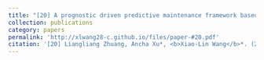 ```yaml
---
title: "[20] A prognostic driven predictive maintenance framework based on Bayesian deep learning"
collection: publications
category: papers
permalink: 'http://xlwang28-c.github.io/files/paper-#20.pdf'
citation: '[20] Liangliang Zhuang, Ancha Xu*, <b>Xiao-Lin Wang</b>*. (2023). &quot;A prognostic driven predictive maintenance framework based on Bayesian deep learning.&quot; <i>Reliability Engineering & System Safety</i>. 234, 109181. [<a href="https://www.sciencedirect.com/science/article/pii/S0951832023000960">link</a>]'
---
```


